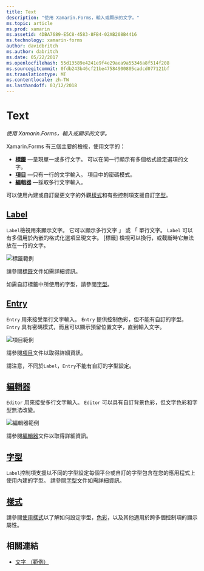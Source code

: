 ```yaml
---
title: Text
description: "使用 Xamarin.Forms，輸入或顯示的文字。"
ms.topic: article
ms.prod: xamarin
ms.assetid: 4DBA7689-E5C8-4583-8FB4-02AB208B4416
ms.technology: xamarin-forms
author: davidbritch
ms.author: dabritch
ms.date: 05/22/2017
ms.openlocfilehash: 55d13589e4241e9f4e29aea9a55346a8f514f208
ms.sourcegitcommit: 0fdb243b46cf21be47584900805cadcd077121bf
ms.translationtype: MT
ms.contentlocale: zh-TW
ms.lasthandoff: 03/12/2018
---
```

# <a name="text"></a>Text

_使用 Xamarin.Forms，輸入或顯示的文字。_

Xamarin.Forms 有三個主要的檢視，使用文字的：

- **[標籤](#Label)** &mdash;呈現單一或多行文字。 可以在同一行顯示有多個格式設定選項的文字。
- **[項目](#Entry)** &mdash;只有一行的文字輸入。 項目中的密碼模式。
- **[編輯器](#Editor)** &mdash;採取多行文字輸入。

可以使用內建或自訂變更文字的外觀[樣式](#Styles)和有些控制項支援自訂[字型](#Fonts)。

<a name="Label" />

## <a name="labellabelmd"></a>[Label](label.md)

`Label`檢視用來顯示文字。 它可以顯示多行文字 」 或 「 單行文字。 `Label` 可以有多個用於內嵌的格式化選項呈現文字。 [標籤] 檢視可以換行，或截斷時它無法放在一行的文字。

![](images/label.png "標籤範例")

請參閱[標籤](label.md)文件如需詳細資訊。

如需自訂標籤中所使用的字型，請參閱[字型](fonts.md)。

<a name="Entry" />

## <a name="entryentrymd"></a>[Entry](entry.md)

`Entry` 用來接受單行文字輸入。 `Entry` 提供控制色彩，但不能有自訂的字型。 `Entry` 具有密碼模式，而且可以顯示預留位置文字，直到輸入文字。

![](images/entry.png "項目範例")

請參閱[項目](entry.md)文件以取得詳細資訊。

請注意，不同於`Label`，`Entry`不能有自訂的字型設定。

<a name="Editor" />

## <a name="editoreditormd"></a>[編輯器](editor.md)

`Editor` 用來接受多行文字輸入。 `Editor` 可以具有自訂背景色彩，但文字色彩和字型無法改變。

![](images/editor.png "編輯器範例")

請參閱[編輯器](editor.md)文件以取得詳細資訊。

<a name="Fonts" />

## <a name="fontsfontsmd"></a>[字型](fonts.md)

`Label`控制項支援以不同的字型設定每個平台或自訂的字型包含在您的應用程式上使用內建的字型。 請參閱[字型](fonts.md)文件如需詳細資訊。

<a name="Styles" />

## <a name="stylesstylesmd"></a>[樣式](styles.md)

請參閱[使用樣式](~/xamarin-forms/user-interface/styles/index.md)以了解如何設定字型，[色彩](~/xamarin-forms/user-interface/colors.md)，以及其他適用於跨多個控制項的顯示屬性。



## <a name="related-links"></a>相關連結

- [文字 （範例）](https://developer.xamarin.com/samples/xamarin-forms/UserInterface/Text)
